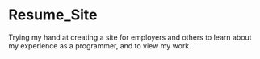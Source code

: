 # Resume_Site
Trying my hand at creating a site for employers and others to learn about my experience as a programmer, and to view my work.
